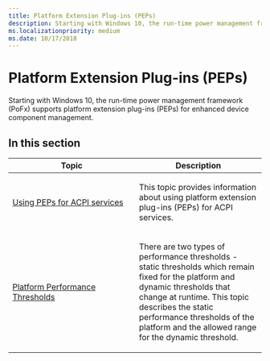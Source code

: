 ```yaml
---
title: Platform Extension Plug-ins (PEPs)
description: Starting with Windows 10, the run-time power management framework (PoFx) supports platform extension plug-ins (PEPs) for enhanced device component management.
ms.localizationpriority: medium
ms.date: 10/17/2018
---
```


# Platform Extension Plug-ins (PEPs)


Starting with Windows 10, the run-time power management framework (PoFx) supports platform extension plug-ins (PEPs) for enhanced device component management.

## In this section


<table>
<colgroup>
<col width="50%" />
<col width="50%" />
</colgroup>
<thead>
<tr class="header">
<th>Topic</th>
<th>Description</th>
</tr>
</thead>
<tbody>
<tr class="odd">
<td><p><a href="using-peps-for-acpi-services.md" data-raw-source="[Using PEPs for ACPI services](using-peps-for-acpi-services.md)">Using PEPs for ACPI services</a></p></td>
<td><p>This topic provides information about using platform extension plug-ins (PEPs) for ACPI services.</p></td>
</tr>
<tr class="even">
<td><p><a href="platform-performance-thresholds.md" data-raw-source="[Platform Performance Thresholds](platform-performance-thresholds.md)">Platform Performance Thresholds</a></p></td>
<td><p>There are two types of performance thresholds - static thresholds which remain fixed for the platform and dynamic thresholds that change at runtime. This topic describes the static performance thresholds of the platform and the allowed range for the dynamic threshold.</p></td>
</tr>
</tbody>
</table>

 

 

 




